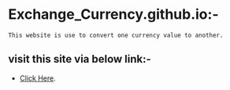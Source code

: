 # Exchange_Currency.github.io:-
    This website is use to convert one currency value to another.
## visit this site via below link:-
* [Click Here][ce].


   [ce]: <https://kumarharsh2001.github.io/Exchange_Currency.github.io>

